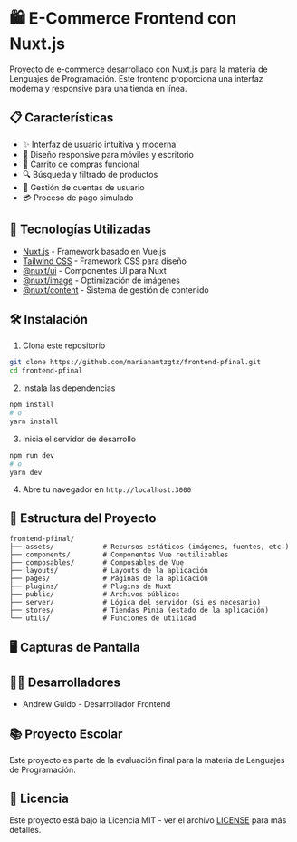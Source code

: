 # 🛍️ E-Commerce Frontend con Nuxt.js

Proyecto de e-commerce desarrollado con Nuxt.js para la materia de Lenguajes de Programación. Este frontend proporciona una interfaz moderna y responsive para una tienda en línea.

## 📋 Características

- ✨ Interfaz de usuario intuitiva y moderna
- 📱 Diseño responsive para móviles y escritorio
- 🛒 Carrito de compras funcional
- 🔍 Búsqueda y filtrado de productos
- 👤 Gestión de cuentas de usuario
- 💳 Proceso de pago simulado

## 🚀 Tecnologías Utilizadas

- [Nuxt.js](https://nuxt.com/) - Framework basado en Vue.js
- [Tailwind CSS](https://tailwindcss.com/) - Framework CSS para diseño
- [@nuxt/ui](https://ui.nuxt.com/) - Componentes UI para Nuxt
- [@nuxt/image](https://image.nuxt.com/) - Optimización de imágenes
- [@nuxt/content](https://content.nuxt.com/) - Sistema de gestión de contenido

## 🛠️ Instalación

1. Clona este repositorio

```bash
git clone https://github.com/marianamtzgtz/frontend-pfinal.git
cd frontend-pfinal
```

2. Instala las dependencias

```bash
npm install
# o
yarn install
```

3. Inicia el servidor de desarrollo

```bash
npm run dev
# o
yarn dev
```

4. Abre tu navegador en `http://localhost:3000`

## 📁 Estructura del Proyecto

```
frontend-pfinal/
├── assets/            # Recursos estáticos (imágenes, fuentes, etc.)
├── components/        # Componentes Vue reutilizables
├── composables/       # Composables de Vue
├── layouts/           # Layouts de la aplicación
├── pages/             # Páginas de la aplicación
├── plugins/           # Plugins de Nuxt
├── public/            # Archivos públicos
├── server/            # Lógica del servidor (si es necesario)
├── stores/            # Tiendas Pinia (estado de la aplicación)
└── utils/             # Funciones de utilidad
```

## 🖥️ Capturas de Pantalla

## 👨‍💻 Desarrolladores

- Andrew Guido - Desarrollador Frontend

## 📚 Proyecto Escolar

Este proyecto es parte de la evaluación final para la materia de Lenguajes de Programación.

## 📝 Licencia

Este proyecto está bajo la Licencia MIT - ver el archivo [LICENSE](LICENSE) para más detalles.
